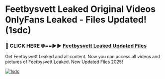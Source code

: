 # Feetbysvett Leaked Original Videos 0nlyFans Leaked - Files Updated! (1sdc)

<h3>🔴 CLICK HERE 🌐==►► <a href="https://tinyurl.com/ehrbuxhb" rel="nofollow">Feetbysvett Leaked Updated Files</a></h3>

Get Feetbysvett Leaked and all content. Now you can access all videos and pictures of Feetbysvett Leaked. New Updated Files 2025!

[![1sdc](https://i.imgur.com/lVYEuWS.gif)](https://tinyurl.com/ehrbuxhb)
